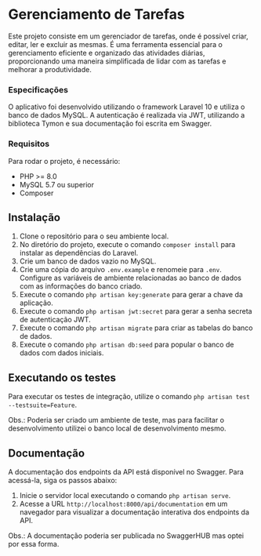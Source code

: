 # Gerenciamento de Tarefas

Este projeto consiste em um gerenciador de tarefas, onde é possível criar, editar, ler e excluir as mesmas. É uma ferramenta essencial para o gerenciamento eficiente e organizado das atividades diárias, proporcionando uma maneira simplificada de lidar com as tarefas e melhorar a produtividade.

### Especificações

O aplicativo foi desenvolvido utilizando o framework Laravel 10 e utiliza o banco de dados MySQL. A autenticação é realizada via JWT, utilizando a biblioteca Tymon e sua documentação foi escrita em Swagger.

### Requisitos

Para rodar o projeto, é necessário:

- PHP >= 8.0
- MySQL 5.7 ou superior
- Composer

## Instalação

1. Clone o repositório para o seu ambiente local.
2. No diretório do projeto, execute o comando `composer install` para instalar as dependências do Laravel.
3. Crie um banco de dados vazio no MySQL.
4. Crie uma cópia do arquivo `.env.example` e renomeie para `.env`. Configure as variáveis de ambiente relacionadas ao banco de dados com as informações do banco criado.
5. Execute o comando `php artisan key:generate` para gerar a chave da aplicação.
6. Execute o comando `php artisan jwt:secret` para gerar a senha secreta de autenticação JWT.
7. Execute o comando `php artisan migrate` para criar as tabelas do banco de dados.
8. Execute o comando `php artisan db:seed` para popular o banco de dados com dados iniciais.

## Executando os testes

Para executar os testes de integração, utilize o comando `php artisan test --testsuite=Feature`.

Obs.: Poderia ser criado um ambiente de teste, mas para facilitar o desenvolvimento utilizei o banco local de desenvolvimento mesmo.

## Documentação

A documentação dos endpoints da API está disponível no Swagger. Para acessá-la, siga os passos abaixo:

1. Inicie o servidor local executando o comando `php artisan serve`.
2. Acesse a URL `http://localhost:8000/api/documentation` em um navegador para visualizar a documentação interativa dos endpoints da API.

Obs.: A documentação poderia ser publicada no SwaggerHUB mas optei por essa forma.
